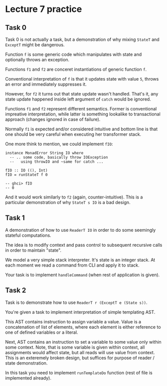 # Lecture 7 practice


## Task 0

Task 0 is not actually a task, but a demonstration of
why mixing `StateT` and `ExceptT` might be dangerous.

Function `f` is some generic code which manipulates with state
and optionally throws an exception.

Functions `f1` and `f2` are conceret instantiations of generic
function `f`.

Conventional interpretation of `f` is that it updates state with
value `5`, throws an error and immediately suppresses it.

However, for `f2` it turns out that state update wasn't handled.
That's it, any state update happened inside left argument of `catch`
would be ignored.

Functions `f1` and `f2` represent different semantics. Former
is conventional impreative interpretation, while latter is something
lookalike to transactional approach (changes ignored in case of failure).

Normally `f1` is expected and/or considered intuitive and bottom line
is that one should be very careful when executing her transformer
stack.

One more think to mention, we could implement `fIO`:

```
instance MonadError String IO where
  -- .. some code, basically throw IOException
  --   using throwIO and ~same for catch ...

fIO :: IO ((), Int)
fIO = runStateT f 0

-- ghci> fIO
-- 0

```

And it would work similarly to `f2` (again, counter-intuitive).
This is a particular demonstration of why `StateT s IO` is a bad design.

## Task 1

A demonstration of how to use `ReaderT IO` in order to do some seemingly
stateful computations.

The idea is to modify context and pass control to subsequent recursive
calls in order to maintain "state".

We model a very simple stack interpreter. It's state is an integer stack.
At each moment we read a command from CLI and apply it to stack.

Your task is to implement `handleCommand` (when rest of application is given).

## Task 2

Task is to demonstrate how to use `ReaderT r (ExceptT e (State s))`.

You're given a task to implement interpretation of simple templating AST.

This AST contains instruction to assign variable a value.
Value is a concatenation of list of elements, where each element is either
reference to one of defined variables or a literal.

Next, AST contains an instruction to set a variable to some value only within
some context. Note, that is some variable is given within context, all
assignments would affect state, but all reads will use value from context.
This is an exteremely broken design, but suffices for purpose of
reader / state demonstration.

In this task you need to implement `runTemplateDo` function (rest of file
is implemented already).


